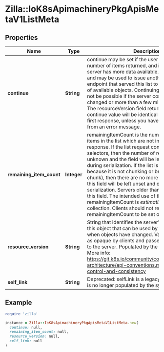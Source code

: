 # Zilla::IoK8sApimachineryPkgApisMetaV1ListMeta

## Properties

| Name | Type | Description | Notes |
| ---- | ---- | ----------- | ----- |
| **continue** | **String** | continue may be set if the user set a limit on the number of items returned, and indicates that the server has more data available. The value is opaque and may be used to issue another request to the endpoint that served this list to retrieve the next set of available objects. Continuing a consistent list may not be possible if the server configuration has changed or more than a few minutes have passed. The resourceVersion field returned when using this continue value will be identical to the value in the first response, unless you have received this token from an error message. | [optional] |
| **remaining_item_count** | **Integer** | remainingItemCount is the number of subsequent items in the list which are not included in this list response. If the list request contained label or field selectors, then the number of remaining items is unknown and the field will be left unset and omitted during serialization. If the list is complete (either because it is not chunking or because this is the last chunk), then there are no more remaining items and this field will be left unset and omitted during serialization. Servers older than v1.15 do not set this field. The intended use of the remainingItemCount is *estimating* the size of a collection. Clients should not rely on the remainingItemCount to be set or to be exact. | [optional] |
| **resource_version** | **String** | String that identifies the server&#39;s internal version of this object that can be used by clients to determine when objects have changed. Value must be treated as opaque by clients and passed unmodified back to the server. Populated by the system. Read-only. More info: https://git.k8s.io/community/contributors/devel/sig-architecture/api-conventions.md#concurrency-control-and-consistency | [optional] |
| **self_link** | **String** | Deprecated: selfLink is a legacy read-only field that is no longer populated by the system. | [optional] |

## Example

```ruby
require 'zilla'

instance = Zilla::IoK8sApimachineryPkgApisMetaV1ListMeta.new(
  continue: null,
  remaining_item_count: null,
  resource_version: null,
  self_link: null
)
```


